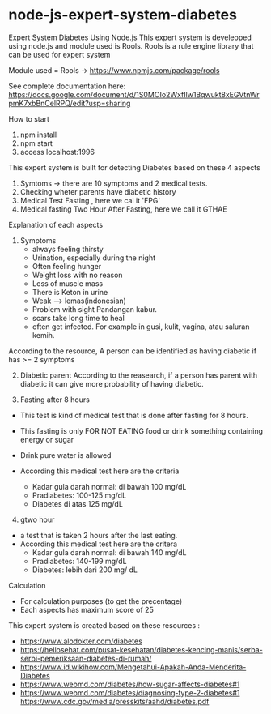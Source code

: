 # node-js-expert-system-diabetes
Expert System Diabetes Using Node.js
This expert system is develeoped using node.js and module used is Rools.
Rools is a rule engine library that can be used for expert system

Module used = Rools -> https://www.npmjs.com/package/rools

See complete documentation here:
https://docs.google.com/document/d/1S0MOIo2WxfIlw1Bqwukt8xEGVtnWrpmK7xbBnCelRPQ/edit?usp=sharing


How to start
1. npm install
2. npm start
3. access localhost:1996

This expert system is built for detecting Diabetes based on these 4 aspects
1. Symtoms -> there are 10 symptoms and 2 medical tests.
2. Checking wheter parents have diabetic history
3. Medical Test Fasting  , here we cal it 'FPG'
4. Medical fasting  Two Hour After Fasting, here we call it GTHAE


Explanation of each aspects
1. Symptoms
    - always feeling thirsty
    - Urination, especially during the night
    - Often feeling hunger
    - Weight loss with no reason
    - Loss of muscle mass
    - There is Keton in urine
    - Weak --> lemas(indonesian)
    - Problem with sight Pandangan kabur.
    - scars take long time to heal
    -  often get infected. For example in gusi, kulit, vagina, atau saluran kemih.
 
 According to the resource, A person can be identified as having diabetic if has >= 2 symptoms

2. Diabetic parent
According to the reasearch, if a person has parent with diabetic it can give more
probability of having diabetic.

3. Fasting after 8 hours
 - This test is kind of medical test that is done after fasting for 8 hours. 
 - This fasting is only FOR NOT EATING food or drink something containing energy or sugar
 - Drink pure water is allowed

 - According this medical test here are the criteria
    - Kadar gula darah normal: di bawah 100 mg/dL
    - Pradiabetes: 100-125 mg/dL
    - Diabetes di atas 125 mg/dL

4. gtwo hour
- a test that is taken 2 hours after the last eating.
- According this medical test here are the critera
    - Kadar gula darah normal: di bawah 140 mg/dL
    - Pradiabetes: 140-199 mg/dL
    - Diabetes: lebih dari 200 mg/ dL


Calculation
- For calculation purposes (to get the precentage)
- Each aspects has maximum score of 25 

This expert system is created based on these resources :
- https://www.alodokter.com/diabetes
- https://hellosehat.com/pusat-kesehatan/diabetes-kencing-manis/serba-serbi-pemeriksaan-diabetes-di-rumah/
- https://www.id.wikihow.com/Mengetahui-Apakah-Anda-Menderita-Diabetes
- https://www.webmd.com/diabetes/how-sugar-affects-diabetes#1
- https://www.webmd.com/diabetes/diagnosing-type-2-diabetes#1
https://www.cdc.gov/media/presskits/aahd/diabetes.pdf